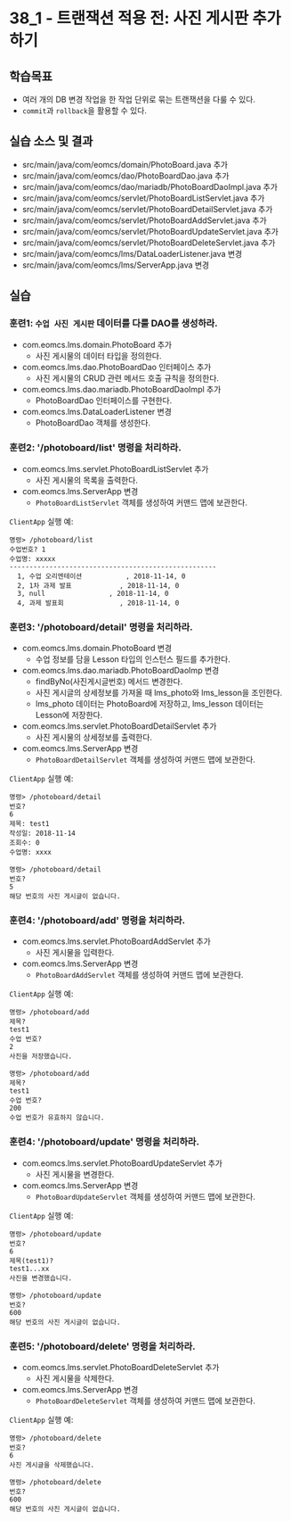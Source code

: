 # 38_1 - 트랜잭션 적용 전: 사진 게시판 추가하기


## 학습목표

- 여러 개의 DB 변경 작업을 한 작업 단위로 묶는 트랜잭션을 다룰 수 있다.
- `commit`과 `rollback`을 활용할 수 있다.

## 실습 소스 및 결과

- src/main/java/com/eomcs/domain/PhotoBoard.java 추가
- src/main/java/com/eomcs/dao/PhotoBoardDao.java 추가
- src/main/java/com/eomcs/dao/mariadb/PhotoBoardDaoImpl.java 추가
- src/main/java/com/eomcs/servlet/PhotoBoardListServlet.java 추가
- src/main/java/com/eomcs/servlet/PhotoBoardDetailServlet.java 추가
- src/main/java/com/eomcs/servlet/PhotoBoardAddServlet.java 추가
- src/main/java/com/eomcs/servlet/PhotoBoardUpdateServlet.java 추가
- src/main/java/com/eomcs/servlet/PhotoBoardDeleteServlet.java 추가
- src/main/java/com/eomcs/lms/DataLoaderListener.java 변경
- src/main/java/com/eomcs/lms/ServerApp.java 변경

## 실습  

### 훈련1: `수업 사진 게시판` 데이터를 다룰 DAO를 생성하라.

- com.eomcs.lms.domain.PhotoBoard 추가
  - 사진 게시물의 데이터 타입을 정의한다.
- com.eomcs.lms.dao.PhotoBoardDao 인터페이스 추가
  - 사진 게시물의 CRUD 관련 메서드 호출 규칙을 정의한다.
- com.eomcs.lms.dao.mariadb.PhotoBoardDaoImpl 추가
  - PhotoBoardDao 인터페이스를 구현한다.
- com.eomcs.lms.DataLoaderListener 변경
  - PhotoBoardDao 객체를 생성한다.

### 훈련2: '/photoboard/list' 명령을 처리하라.

- com.eomcs.lms.servlet.PhotoBoardListServlet 추가
    - 사진 게시물의 목록을 출력한다.
- com.eomcs.lms.ServerApp 변경
    - `PhotoBoardListServlet` 객체를 생성하여 커맨드 맵에 보관한다.

`ClientApp` 실행 예:
```
명령> /photoboard/list
수업번호? 1
수업명: xxxxx
----------------------------------------------------
  1, 수업 오리엔테이션           , 2018-11-14, 0
  2, 1차 과제 발표            , 2018-11-14, 0
  3, null                , 2018-11-14, 0
  4, 과제 발표회              , 2018-11-14, 0
```
    
### 훈련3: '/photoboard/detail' 명령을 처리하라.

- com.eomcs.lms.domain.PhotoBoard 변경
  - 수업 정보를 담을 Lesson 타입의 인스턴스 필드를 추가한다.
- com.eomcs.lms.dao.mariadb.PhotoBoardDaoImp 변경
  - findByNo(사진게시글번호) 메서드 변경한다.
  - 사진 게시글의 상세정보를 가져올 때 lms_photo와 lms_lesson을 조인한다.
  - lms_photo 데이터는 PhotoBoard에 저장하고, lms_lesson 데이터는 Lesson에 저장한다. 
- com.eomcs.lms.servlet.PhotoBoardDetailServlet 추가
    - 사진 게시물의 상세정보를 출력한다.
- com.eomcs.lms.ServerApp 변경
    - `PhotoBoardDetailServlet` 객체를 생성하여 커맨드 맵에 보관한다.

`ClientApp` 실행 예:
```
명령> /photoboard/detail
번호?
6
제목: test1
작성일: 2018-11-14
조회수: 0
수업명: xxxx

명령> /photoboard/detail
번호?
5
해당 번호의 사진 게시글이 없습니다.
```

### 훈련4: '/photoboard/add' 명령을 처리하라.

- com.eomcs.lms.servlet.PhotoBoardAddServlet 추가
    - 사진 게시물을 입력한다.
- com.eomcs.lms.ServerApp 변경
    - `PhotoBoardAddServlet` 객체를 생성하여 커맨드 맵에 보관한다.

`ClientApp` 실행 예:
```
명령> /photoboard/add
제목?
test1
수업 번호?
2
사진을 저장했습니다.

명령> /photoboard/add
제목?
test1
수업 번호?
200
수업 번호가 유효하지 않습니다.
```

### 훈련4: '/photoboard/update' 명령을 처리하라.

- com.eomcs.lms.servlet.PhotoBoardUpdateServlet 추가
    - 사진 게시물을 변경한다. 
- com.eomcs.lms.ServerApp 변경
    - `PhotoBoardUpdateServlet` 객체를 생성하여 커맨드 맵에 보관한다.

`ClientApp` 실행 예:
```
명령> /photoboard/update
번호?
6
제목(test1)?
test1...xx
사진을 변경했습니다.

명령> /photoboard/update
번호?
600
해당 번호의 사진 게시글이 없습니다.
```

### 훈련5: '/photoboard/delete' 명령을 처리하라.

- com.eomcs.lms.servlet.PhotoBoardDeleteServlet 추가
    - 사진 게시물을 삭제한다. 
- com.eomcs.lms.ServerApp 변경
    - `PhotoBoardDeleteServlet` 객체를 생성하여 커맨드 맵에 보관한다.

`ClientApp` 실행 예:
```
명령> /photoboard/delete
번호?
6
사진 게시글을 삭제했습니다.

명령> /photoboard/delete
번호?
600
해당 번호의 사진 게시글이 없습니다.
```

